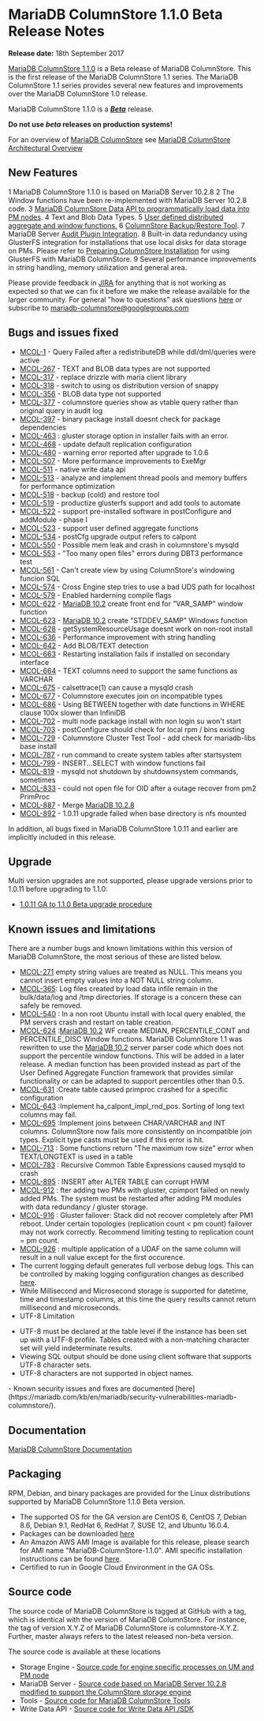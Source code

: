# MariaDB ColumnStore 1.1.0 Beta Release Notes

<strong>Release date:</strong> 18th September 2017

[MariaDB ColumnStore 1.1.0](/columns-storage-engines-and-plugins/storage-engines/mariadb-columnstore/) is a Beta release of MariaDB ColumnStore. This is the first release of the MariaDB ColumnStore 1.1 series. The MariaDB ColumnStore 1.1 series  provides several new features and improvements over the MariaDB ColumnStore 1.0 release.

MariaDB ColumnStore 1.1.0 is a <strong><em>[Beta](/kb/en/release-criteria/)</em></strong> release.

<strong>Do not use <em>beta</em> releases on production systems!</strong>

For an overview of [MariaDB ColumnStore](/columns-storage-engines-and-plugins/storage-engines/mariadb-columnstore/) see [MariaDB ColumnStore Architectural Overview](/columns-storage-engines-and-plugins/storage-engines/mariadb-columnstore/columnstore-architecture/columnstore-architectural-overview/)

## New Features

1 MariaDB ColumnStore 1.1.0 is based on MariaDB Server 10.2.8
2 The Window functions have been re-implemented with MariaDB Server 10.2.8 code.
3 [MariaDB ColumnStore Data API to programmatically load data into PM nodes](/columns-storage-engines-and-plugins/storage-engines/mariadb-columnstore/columnstore-data-ingestion/columnstore-bulk-write-sdk/).
4 Text and Blob Data Types.
5 [User defined distributed aggregate and window functions.](/columns-storage-engines-and-plugins/storage-engines/mariadb-columnstore/columnstore-sql-structure-and-commands/columnstore-user-defined-aggregate-and-window-functions/)
6 [ColumnStore Backup/Restore Tool](/columns-storage-engines-and-plugins/storage-engines/mariadb-columnstore/managing-columnstore/managing-columnstore-system/mariadb-columnstore-backup-and-restore/backup-and-restore-for-mariadb-columnstore-110-onwards/).
7 MariaDB Server [Audit Plugin Integration](/columns-storage-engines-and-plugins/storage-engines/mariadb-columnstore/managing-columnstore/managing-columnstore-system/columnstore-audit-plugin/).
8 Built-in data redundancy using GlusterFS integration for installations that use local disks for data storage on PMs. Please refer to [Preparing ColumnStore Installation](https://mariadb.com/kb/en/library/preparing-for-columnstore-installation-110-beta/) for using GlusterFS with MariaDB ColumnStore.
9 Several performance improvements in string handling, memory utilization and general area.

Please provide feedback in [JIRA](https://jira.mariadb.org/browse/MCOL) for anything that is not working as expected so that we can fix it before we make the release available for the larger community.
For general "how to questions" ask questions [here](/columns-storage-engines-and-plugins/storage-engines/mariadb-columnstore/) or subscribe to mariadb-columnstore@googlegroups.com

## Bugs and issues fixed

- [MCOL-1](https://jira.mariadb.org/browse/MCOL-1) - Query Failed after a redistributeDB while ddl/dml/queries were active
- [MCOL-267](https://jira.mariadb.org/browse/MCOL-267) - TEXT and BLOB data types are not supported
- [MCOL-317](https://jira.mariadb.org/browse/MCOL-317) - replace drizzle with maria client library
- [MCOL-318](https://jira.mariadb.org/browse/MCOL-318) - switch to using os distribution version of snappy
- [MCOL-356](https://jira.mariadb.org/browse/MCOL-356) - BLOB data type not supported
- [MCOL-377](https://jira.mariadb.org/browse/MCOL-377) - columnstore queries show as vtable query rather than original query in audit log
- [MCOL-397](https://jira.mariadb.org/browse/MCOL-397) - binary package install doesnt check for package dependencies
- [MCOL-463](https://jira.mariadb.org/browse/MCOL-463) : gluster storage option in installer fails with an error.
- [MCOL-468](https://jira.mariadb.org/browse/MCOL-468) - update default replication configuration
- [MCOL-480](https://jira.mariadb.org/browse/MCOL-480) - warning error reported after upgrade to 1.0.6
- [MCOL-507](https://jira.mariadb.org/browse/MCOL-507) - More performance improvements to ExeMgr
- [MCOL-511](https://jira.mariadb.org/browse/MCOL-511) - native write data api
- [MCOL-513](https://jira.mariadb.org/browse/MCOL-513) - analyze and implement thread pools and memory buffers for performance optimization
- [MCOL-518](https://jira.mariadb.org/browse/MCOL-518) - backup (cold) and restore tool
- [MCOL-519](https://jira.mariadb.org/browse/MCOL-519) - productize glusterfs support and add tools to automate
- [MCOL-522](https://jira.mariadb.org/browse/MCOL-522) - support pre-installed software in postConfigure and addModule - phase I
- [MCOL-523](https://jira.mariadb.org/browse/MCOL-523) - support user defined aggregate functions
- [MCOL-534](https://jira.mariadb.org/browse/MCOL-534) - postCfg upgrade output refers to calpont
- [MCOL-550](https://jira.mariadb.org/browse/MCOL-550) - Possible mem leak and crash in columnstore's mysqld
- [MCOL-553](https://jira.mariadb.org/browse/MCOL-553) - "Too many open files" errors during DBT3 performance test
- [MCOL-561](https://jira.mariadb.org/browse/MCOL-561) - Can't create view by using ColumnStore's windowing funcion SQL
- [MCOL-574](https://jira.mariadb.org/browse/MCOL-574) - Cross Engine step tries to use a bad UDS path for localhost
- [MCOL-579](https://jira.mariadb.org/browse/MCOL-579) - Enabled harderning compile flags
- [MCOL-622](https://jira.mariadb.org/browse/MCOL-622) - [MariaDB 10.2](/kb/en/what-is-mariadb-102/) create front end for "VAR_SAMP" window function
- [MCOL-623](https://jira.mariadb.org/browse/MCOL-623) - [MariaDB 10.2](/kb/en/what-is-mariadb-102/) create "STDDEV_SAMP" Windows function
- [MCOL-628](https://jira.mariadb.org/browse/MCOL-628) - getSystemResourceUsage doesnt work on non-root install
- [MCOL-636](https://jira.mariadb.org/browse/MCOL-636) - Performance improvement with string handling
- [MCOL-642](https://jira.mariadb.org/browse/MCOL-642) - Add BLOB/TEXT detection
- [MCOL-663](https://jira.mariadb.org/browse/MCOL-663) - Restarting installation fails if installed on secondary interface
- [MCOL-664](https://jira.mariadb.org/browse/MCOL-664) - TEXT columns need to support the same functions as VARCHAR
- [MCOL-675](https://jira.mariadb.org/browse/MCOL-675) - calsettrace(1) can cause a mysqld crash
- [MCOL-677](https://jira.mariadb.org/browse/MCOL-677) - Columnstore executes join on incompatible types
- [MCOL-686](https://jira.mariadb.org/browse/MCOL-686) - Using BETWEEN together with date functions in WHERE clause 100x slower than InfiniDB
- [MCOL-702](https://jira.mariadb.org/browse/MCOL-702) - multi node package install with non login su won't start
- [MCOL-703](https://jira.mariadb.org/browse/MCOL-703) - postConfigure should check for local rpm / bins existing
- [MCOL-729](https://jira.mariadb.org/browse/MCOL-729) - Columnstore Cluster Test Tool - add check for mariadb-libs base install
- [MCOL-787](https://jira.mariadb.org/browse/MCOL-787) - run command to create system tables after startsystem
- [MCOL-799](https://jira.mariadb.org/browse/MCOL-799) - INSERT...SELECT with window functions fail
- [MCOL-819](https://jira.mariadb.org/browse/MCOL-819) - mysqld not shutdown by shutdownsystem commands, sometimes
- [MCOL-833](https://jira.mariadb.org/browse/MCOL-833) -  could not open file for OID after a outage recover from pm2 PrimProc
- [MCOL-887](https://jira.mariadb.org/browse/MCOL-887) - Merge [MariaDB 10.2.8](/kb/en/mariadb-1028-release-notes/)
- [MCOL-892](https://jira.mariadb.org/browse/MCOL-892) - 1.0.11 upgrade failed when base directory is nfs mounted

In addition, all bugs fixed in MariaDB ColumnStore 1.0.11 and earlier are implicitly included in this release.

## Upgrade

Multi version upgrades are not supported, please upgrade versions prior to 1.0.11 before upgrading to 1.1.0:

- [1.0.11 GA to 1.1.0 Beta upgrade procedure](/kb/en/mariadb-columnstore-software-upgrade-1011-to-110/)

## Known issues and limitations

There are a number bugs and known limitations within this version of MariaDB ColumnStore, the most serious of these are listed below.

- [MCOL-271](https://jira.mariadb.org/browse/MCOL-271)  empty string values are treated as NULL. This means you cannot insert empty values into a NOT NULL string column.
- [MCOL-365](https://jira.mariadb.org/browse/MCOL-365): Log files created by load data infile remain in the bulk/data/log and /tmp directories. If storage is a concern these can safely be removed.
- [MCOL-540](https://jira.mariadb.org/browse/MCOL-540) : In a non root Ubuntu install with local query enabled, the PM servers crash and restart on table creation.
- [MCOL-624](https://jira.mariadb.org/browse/MCOL-624) :[MariaDB 10.2](/kb/en/what-is-mariadb-102/) WF create MEDIAN, PERCENTILE_CONT and PERCENTILE_DISC Window functions. MariaDB ColumnStore 1.1 was rewritten to use the [MariaDB 10.2](/kb/en/what-is-mariadb-102/) server parser code which does not support the percentile window functions. This will be added in a later release. A median function has been provided instead as part of the User Defined Aggregate Function framework that provides similar functionality or can be adapted to support percentiles other than 0.5.
- [MCOL-631](https://jira.mariadb.org/browse/MCOL-631) :Create table caused primproc crashed for a specific configuration
- [MCOL-643](https://jira.mariadb.org/browse/MCOL-643) :Implement ha_calpont_impl_rnd_pos. Sorting of long text columns may fail.
- [MCOL-695](https://jira.mariadb.org/browse/MCOL-695) :Implement joins between CHAR/VARCHAR and INT columns. ColumnStore now fails more consistently on incompatible join types. Explicit type casts must be used if this error is hit.
- [MCOL-713](https://jira.mariadb.org/browse/MCOL-713) : Some functions return "The maximum row size" error when TEXT/LONGTEXT is used in a table
- [MCOL-783](https://jira.mariadb.org/browse/MCOL-783) : Recursive Common Table Expressions caused mysqld to crash
- [MCOL-895](https://jira.mariadb.org/browse/MCOL-895) : INSERT after ALTER TABLE can corrupt HWM
- [MCOL-912](https://jira.mariadb.org/browse/MCOL-912) : fter adding two PMs with gluster, cpimport failed on newly added PMs. The system must be restarted after adding PM modules with data redundancy / gluster storage.
- [MCOL-916](https://jira.mariadb.org/browse/MCOL-916) : Gluster failover: Stack did not recover completely after PM1 reboot. Under certain topologies (replication count &lt; pm count) failover may not work correctly. Recommend limiting testing to replication count = pm count.
- [MCOL-926](https://jira.mariadb.org/browse/MCOL-926) : multiple application of a UDAF on the same column will result in a null value except for the first occurence.
- The current logging default generates full verbose debug logs. This can be controlled by making logging configuration changes as described [here](/columns-storage-engines-and-plugins/storage-engines/mariadb-columnstore/managing-columnstore/managing-columnstore-system/columnstore-system-monitoring-configuration/).
- While Millisecond and Microsecond storage is supported for datetime, time and timestamp columns, at this time the query results cannot return millisecond and microseconds.
- UTF-8 Limitation
<ul start="1"><li>UTF-8 must be declared at the table level if the instance has been set up with a UTF-8 profile. Tables created with a non-matching character set will yield indeterminate results. 
</li><li>Viewing SQL output should be done using client software that supports UTF-8 character sets. 
</li><li>UTF-8 characters are not supported in object names. 
</li></ul>
- Known security issues and fixes are documented [here](https://mariadb.com/kb/en/mariadb/security-vulnerabilities-mariadb-columnstore/).

## Documentation

[MariaDB ColumnStore Documentation](/columns-storage-engines-and-plugins/storage-engines/mariadb-columnstore/)

## Packaging

RPM, Debian, and binary packages are provided for the Linux distributions supported by MariaDB ColumnStore 1.1.0 Beta version.

- The supported OS for the GA version are CentOS 6, CentOS 7, Debian 8.6, Debian 9.1, RedHat 6, RedHat 7, SUSE 12, and Ubuntu 16.0.4.
- Packages can be downloaded [here](https://mariadb.com/downloads/columnstore)
- An Amazon AWS AMI Image is available for this release, please search for AMI name "MariaDB-ColumnStore-1.1.0". AMI specific installation instructions can be found [here](/columns-storage-engines-and-plugins/storage-engines/mariadb-columnstore/columnstore-getting-started/installing-and-configuring-a-columnstore-system-using-the-amazon-ami/).
- Certified to run in Google Cloud Environment in the GA OSs.

## Source code

The source code of MariaDB ColumnStore is tagged at GitHub with a tag, which is identical with the version of MariaDB ColumnStore. For instance, the tag of version X.Y.Z of MariaDB ColumnStore is columnstore-X.Y.Z. Further, master always refers to the latest released non-beta version.

The source code is available at these locations

- Storage Engine - [Source code for engine specific processes on UM and PM node](https://github.com/mariadb-corporation/mariadb-columnstore-engine/tree/columnstore-1.1.0)
- MariaDB Server - [Source code based on MariaDB Server 10.2.8 modified to support the ColumnStore storage engine](https://github.com/mariadb-corporation/mariadb-columnstore-server/tree/columnstore-1.1.0)
- Tools - [Source code for MariaDB ColumnStore Tools](https://github.com/mariadb-corporation/mariadb-columnstore-tools)
- Write Data API - [Source code for Write Data API /SDK](https://github.com/mariadb-corporation/mariadb-columnstore-api)